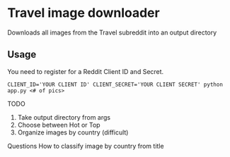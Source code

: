 # Travel image downloader

Downloads all images from the Travel subreddit into an output directory

## Usage
You need to register for a Reddit Client ID and Secret. 

```
CLIENT_ID='YOUR CLIENT ID' CLIENT_SECRET='YOUR CLIENT SECRET' python app.py <# of pics>
```

TODO
1. Take output directory from args
2. Choose between Hot or Top 
3. Organize images by country (difficult)

Questions
How to classify image by country from title
